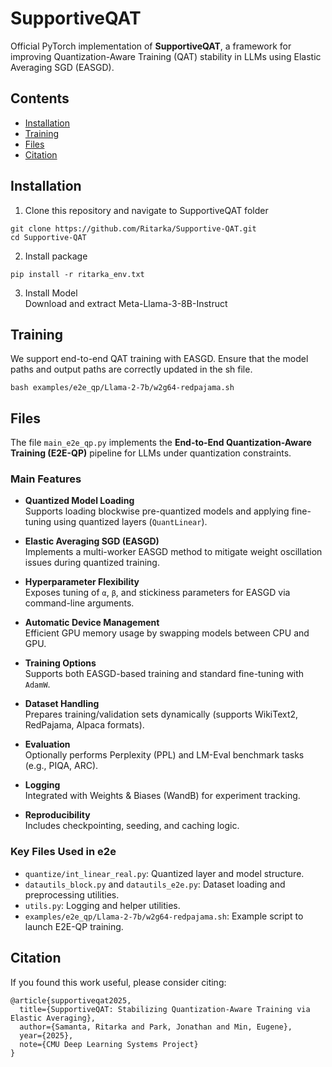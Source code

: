 # SupportiveQAT
Official PyTorch implementation of **SupportiveQAT**, a framework for improving Quantization-Aware Training (QAT) stability in LLMs using Elastic Averaging SGD (EASGD).

## Contents
- [Installation](#installation)
- [Training](#training)
- [Files](#files)
- [Citation](#citation)

## Installation
1. Clone this repository and navigate to SupportiveQAT folder
```
git clone https://github.com/Ritarka/Supportive-QAT.git
cd Supportive-QAT
```

2. Install package
```
pip install -r ritarka_env.txt
```

3. Install Model <br>
Download and extract Meta-Llama-3-8B-Instruct

## Training
We support end-to-end QAT training with EASGD. Ensure that the model paths and output paths are correctly updated in the sh file.
```
bash examples/e2e_qp/Llama-2-7b/w2g64-redpajama.sh
```

## Files

The file `main_e2e_qp.py` implements the **End-to-End Quantization-Aware Training (E2E-QP)** pipeline for LLMs under quantization constraints.

### Main Features

- **Quantized Model Loading**  
  Supports loading blockwise pre-quantized models and applying fine-tuning using quantized layers (`QuantLinear`).

- **Elastic Averaging SGD (EASGD)**  
  Implements a multi-worker EASGD method to mitigate weight oscillation issues during quantized training.

- **Hyperparameter Flexibility**  
  Exposes tuning of `α`, `β`, and stickiness parameters for EASGD via command-line arguments.

- **Automatic Device Management**  
  Efficient GPU memory usage by swapping models between CPU and GPU.

- **Training Options**  
  Supports both EASGD-based training and standard fine-tuning with `AdamW`.

- **Dataset Handling**  
  Prepares training/validation sets dynamically (supports WikiText2, RedPajama, Alpaca formats).

- **Evaluation**  
  Optionally performs Perplexity (PPL) and LM-Eval benchmark tasks (e.g., PIQA, ARC).

- **Logging**  
  Integrated with Weights & Biases (WandB) for experiment tracking.

- **Reproducibility**  
  Includes checkpointing, seeding, and caching logic.

### Key Files Used in e2e

- `quantize/int_linear_real.py`: Quantized layer and model structure.
- `datautils_block.py` and `datautils_e2e.py`: Dataset loading and preprocessing utilities.
- `utils.py`: Logging and helper utilities.
- `examples/e2e_qp/Llama-2-7b/w2g64-redpajama.sh`: Example script to launch E2E-QP training.

## Citation
If you found this work useful, please consider citing:
```
@article{supportiveqat2025,
  title={SupportiveQAT: Stabilizing Quantization-Aware Training via Elastic Averaging},
  author={Samanta, Ritarka and Park, Jonathan and Min, Eugene},
  year={2025},
  note={CMU Deep Learning Systems Project}
}
